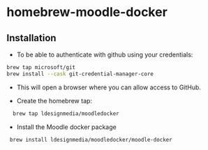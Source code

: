 # homebrew-moodle-docker

## Installation

- To be able to authenticate with github using your credentials:
```bash
brew tap microsoft/git
brew install --cask git-credential-manager-core
```
- This will open a browser where you can allow access to GitHub. 

- Create the homebrew tap:
```bash
  brew tap ldesignmedia/moodledocker
```

- Install the Moodle docker package
```bash
 brew install ldesignmedia/moodledocker/moodle-docker
```
